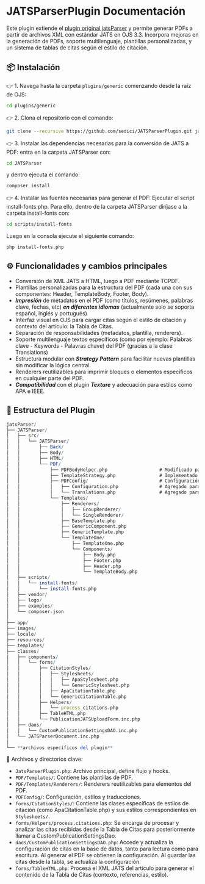 # JATSParserPlugin Documentación

Este plugin extiende el [plugin original jatsParser](https://github.com/Vitaliy-1) y permite generar PDFs a partir de archivos XML con estándar JATS en OJS 3.3. Incorpora mejoras en la generación de PDFs, soporte multilenguaje, plantillas personalizadas, y un sistema de tablas de citas según el estilo de citación.

## 📦 Instalación

👉 1. Navega hasta la carpeta `plugins/generic` comenzando desde la raíz de OJS:
```bash
cd plugins/generic
```

👉 2. Clona el repositorio con el comando:
```bash
git clone --recursive https://github.com/sedici/JATSParserPlugin.git jatsParser
```

👉 3. Instalar las dependencias necesarias para la conversión de JATS a PDF: entra en la carpeta JATSParser con:
```bash
cd JATSParser
```
y dentro ejecuta el comando:
```bash
composer install
```

👉 4. Instalar las fuentes necesarias para generar el PDF: Ejecutar el script install-fonts.php.
Para ello, dentro de la carpeta JATSParser diríjase a la carpeta install-fonts con:
```bash
cd scripts/install-fonts
```
Luego en la consola ejecute el siguiente comando:
```bash
php install-fonts.php
```

## ⚙️ Funcionalidades y cambios principales

- Conversión de XML JATS a HTML, luego a PDF mediante TCPDF.
- Plantillas personalizadas para la estructura del PDF (cada una con sus componentes: Header, TemplateBody, Footer, Body).
- ***Impresión*** de metadatos en el PDF (como títulos, resúmenes, palabras clave, fechas, etc) ***en diferentes idiomas*** (actualmente solo se soporta español, inglés y portugués) 
- Interfaz visual en OJS para cargar citas según el estilo de citación y contexto del artículo: la Tabla de Citas.
- Separación de responsabilidades (metadatos, plantilla, renderers).
- Soporte multilenguaje textos específicos (como por ejemplo: Palabras clave - Keywords - Palavras chave) del PDF (gracias a la clase Translations)
- Estructura modular con ***Strategy Pattern*** para facilitar nuevas plantillas sin modificar la lógica central.
- Renderers reutilizables para imprimir bloques o elementos específicos en cualquier parte del PDF.
- ***Compatibilidad*** con el plugin ***Texture*** y adecuación para estilos como APA e IEEE.

## 🧱 Estructura del Plugin

```mathematica
jatsParser/
├── JATSParser/
│   ├── src/
│   │   └── JATSParser/
│   │       ├── Back/
│   │       ├── Body/
│   │       ├── HTML/
│   │       └── PDF/
│   │           ├── PDFBodyHelper.php                   # Modificado para procesar el contenido del XML JATS correspondiente al artículo al de generar el PDF
│   │           ├── TemplateStrategy.php                # Implementado para manejar plantillas dinámicamente (Strategy Pattern)
│   │           ├── PDFConfig/                          # Configuración agregada
│   │           │   ├── Configuration.php               # Agregado para centralizar metadatos y estilos del PDF.
│   │           │   └── Translations.php                # Agregado para definir traducciones de textos específicos usados al generar el PDF
│   │           └── Templates/                    
│   │               ├── Renderers/
│   │               │   ├── GroupRenderer/
│   │               │   └── SingleRenderer/
│   │               ├── BaseTemplate.php
│   │               ├── GenericComponent.php
│   │               ├── GenericTemplate.php
│   │               └── TemplateOne/
│   │                   ├── TemplateOne.php
│   │                   └── Components/
│   │                       ├── Body.php
│   │                       ├── Footer.php
│   │                       ├── Header.php
│   │                       └── TemplateBody.php
│   ├── scripts/
│   │   └── install-fonts/
│   │       └── install-fonts.php
│   ├── vendor/
│   ├── logo/
│   ├── examples/
│   └── composer.json
│
├── app/
├── images/
├── locale/
├── resources/
├── templates/
├── classes/
│   ├── components/
│   │   └── forms/
│   │       ├── CitationStyles/
│   │       │   ├── Stylesheets/
│   │       │   │   ├── ApaStylesheet.php
│   │       │   │   └── GenericStylesheet.php
│   │       │   ├── ApaCitationTable.php
│   │       │   └── GenericCitationTable.php
│   │       ├── Helpers/
│   │       │   └── process_citations.php
│   │       ├── TableHTML.php
│   │       └── PublicationJATSUploadForm.inc.php
│   ├── daos/
│   │   └── CustomPublicationSettingsDAO.inc.php
│   └── JATSParserDocument.inc.php
│
└── **archivos específicos del plugin**
```

📁 Archivos y directorios clave:
- `JatsParserPlugin.php`: Archivo principal, define flujo y hooks.
- `PDF/Templates/`: Contiene las plantillas de PDF.
- `PDF/Templates/Renderers/`: Renderers reutilizables para elementos del PDF.
- `PDFConfig/`: Configuración, estilos y traducciones.
- `forms/CitationStyles/`: Contiene las clases específicas de estilos de citación (como ApaCitationTable.php) y sus estilos correspondientes en `Stylesheets/`.
- `forms/Helpers/process.citations.php`: Se encarga de procesar y analizar las citas recibidas desde la Tabla de Citas para posteriormente llamar a CustomPublicationSettingsDao.
- `daos/CustomPublicationSettingsDAO.php`: Accede y actualiza la configuración de citas en la base de datos, tanto para lectura como para escritura. Al generar el PDF se obtienen la configuración. Al guardar las citas desde la tabla, se actualiza la configuración.
- `forms/TableHTML.php`: Procesa el XML JATS del artículo para generar el contenido de la Tabla de Citas (contexto, referencias, estilo).
